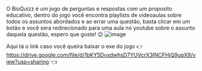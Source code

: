 O BioQuizz é um jogo de perguntas e respostas com um proposito educativo, dentro do jogo você encontra playlists de videoaulas sobre todos os assuntos abordados e ao errar uma questão, basta clicar em um botão e você sera redirecionado para uma aula no youtube sobre o assunto daquela questão, espero que goste! 😉
![image](https://user-images.githubusercontent.com/86533928/131909781-d71d28fa-c142-4792-8f6f-1ab8fb3e9814.png)



Aqui tá o link caso você queira baixar o exe do jogo 
👉 https://drive.google.com/file/d/1bKY5DvxdwhsD7YUVcrX3INCFHjQ9upX9/view?usp=sharing 👈
